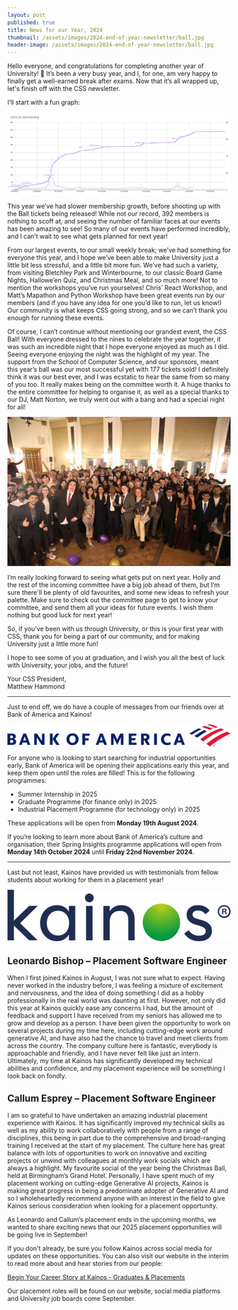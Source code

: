 ```yaml
---
layout: post
published: true
title: News for our Year, 2024
thumbnail: /assets/images/2024-end-of-year-newsletter/ball.jpg
header-image: /assets/images/2024-end-of-year-newsletter/ball.jpg
---
```


Hello everyone, and congratulations for completing another year of University! 🎉
It’s been a very busy year, and I, for one, am very happy to finally get a well-earned break after exams. Now that it’s all wrapped up, let's finish off with the CSS newsletter.

I’ll start with a fun graph:

![A graph showing the membership growth for 2023/24.](/assets/images/2024-end-of-year-newsletter/graph.png)

This year we’ve had slower membership growth, before shooting up with the Ball tickets being released! While not our record, 392 members is nothing to scoff at, and seeing the number of familiar faces at our events has been amazing to see! So many of our events have performed incredibly, and I can’t wait to see what gets planned for next year!

From our largest events, to our small weekly break; we’ve had something for everyone this year, and I hope we’ve been able to make University just a little bit less stressful, and a little bit more fun. We’ve had such a variety, from visiting Bletchley Park and Winterbourne, to our classic Board Game Nights, Hallowe’en Quiz, and Christmas Meal, and so much more!
Not to mention the workshops you’ve run yourselves! Chris’ React Workshop, and Matt’s Mapathon and Python Workshop have been great events run by our members (and if you have any idea for one you’d like to run, let us know!) Our community is what keeps CSS going strong, and so we can’t thank you enough for running these events.

Of course, I can’t continue without mentioning our grandest event, the CSS Ball! With everyone dressed to the nines to celebrate the year together, it was such an incredible night that I hope everyone enjoyed as much as I did. Seeing everyone enjoying the night was the highlight of my year. The support from the School of Computer Science, and our sponsors, meant this year’s ball was our most successful yet with 177 tickets sold! I definitely think it was our best ever, and I was ecstatic to hear the same from so many of you too. It really makes being on the committee worth it. A huge thanks to the entire committee for helping to organise it, as well as a special thanks to our DJ, Matt Norton, we truly went out with a bang and had a special night for all!

![A picture of everyone at the CSS Ball, in the Birmingham Council House.](/assets/images/2024-end-of-year-newsletter/ball.jpg)

I’m really looking forward to seeing what gets put on next year. Holly and the rest of the incoming committee have a big job ahead of them, but I’m sure there'll be plenty of old favourites, and some new ideas to refresh your palette. Make sure to check out the committee page to get to know your committee, and send them all your ideas for future events. I wish them nothing but good luck for next year!

So, if you’ve been with us through University, or this is your first year with CSS, thank you for being a part of our community, and for making University just a little more fun!

I hope to see some of you at graduation, and I wish you all the best of luck with University, your jobs, and the future!

Your CSS President,  
Matthew Hammond

---

Just to end off, we do have a couple of messages from our friends over at Bank of America and Kainos!

![Bank of America logo.](/assets/images/2024-end-of-year-newsletter/bofa.png)

For anyone who is looking to start searching for industrial opportunities early, Bank of America will be opening their applications early this year, and keep them open until the roles are filled! This is for the following programmes:
- Summer Internship in 2025
- Graduate Programme (for finance only) in 2025
- Industrial Placement Programme (for technology only) in 2025

These applications will be open from **Monday 19th August 2024**.

If you’re looking to learn more about Bank of America’s culture and organisation, their Spring Insights programme applications will open from **Monday 14th October 2024** until **Friday 22nd November 2024**.

---

Last but not least, Kainos have provided us with testimonials from fellow students about working for them in a placement year!

![Kainos logo.](/assets/images/2024-end-of-year-newsletter/kainos.png)

## Leonardo Bishop – Placement Software Engineer
When I first joined Kainos in August, I was not sure what to expect. Having never worked in the industry before, I was feeling a mixture of excitement and nervousness, and the idea of doing something I did as a hobby professionally in the real world was daunting at first. However, not only did this year at Kainos quickly ease any concerns I had, but the amount of feedback and support I have received from my seniors has allowed me to grow and develop as a person. I have been given the opportunity to work on several projects during my time here, including cutting-edge work around generative AI, and have also had the chance to travel and meet clients from across the country. The company culture here is fantastic, everybody is approachable and friendly, and I have never felt like just an intern. Ultimately, my time at Kainos has significantly developed my technical abilities and confidence, and my placement experience will be something I look back on fondly.

## Callum Esprey – Placement Software Engineer
I am so grateful to have undertaken an amazing industrial placement experience with Kainos. It has significantly improved my technical skills as well as my ability to work collaboratively with people from a range of disciplines, this being in part due to the comprehensive and broad-ranging training I received at the start of my placement.  The culture here has great balance with lots of opportunities to work on innovative and exciting projects or unwind with colleagues at monthly work socials which are always a highlight. My favourite social of the year being the Christmas Ball, held at Birmingham’s Grand Hotel. Personally, I have spent much of my placement working on cutting-edge Generative AI projects, Kainos is making great progress in being a predominate adopter of Generative AI and so I wholeheartedly recommend anyone with an interest in the field to give Kainos serious consideration when looking for a placement opportunity.

As Leonardo and Callum’s placement ends in the upcoming months, we wanted to share exciting news that our 2025 placement opportunities will be going live in September!

If you don't already, be sure you follow Kainos across social media for updates on these opportunities. You can also visit our website in the interim to read more about and hear stories from our people:

[Begin Your Career Story at Kainos - Graduates & Placements](https://careers.kainos.com/gb/en/graduates-and-placements)

Our placement roles will be found on our website, social media platforms and University job boards come September.


